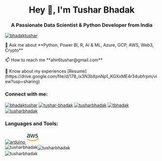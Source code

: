 <h1 align="center">Hey 👋, I'm Tushar Bhadak</h1>
<h3 align="center">A Passionate Data Scientist & Python Developer from India</h3>

<p align="left">
  <a href="https://twitter.com/bhadaktushar" target="_blank"><img src="https://img.shields.io/twitter/follow/bhadaktushar?logo=twitter&style=for-the-badge" alt="bhadaktushar" /></a>
</p>

<p align="left">💬 Ask me about **Python, Power BI, R, AI & ML, Azure, GCP, AWS, Web3, Crypto**</p>
<p align="left">📫 How to reach me **ahir6tushar@gmail.com**</p>
<p align="left">📄 Know about my experiences [Resume](https://drive.google.com/file/d/178_ix3N3bXpnNp1_KGXxME4r34ubfrpm/view?usp=sharing)</p>

<h3 align="left">Connect with me:</h3>
<p align="left">
  <a href="https://twitter.com/bhadaktushar" target="_blank"><img align="center" src="https://raw.githubusercontent.com/rahuldkjain/github-profile-readme-generator/master/src/images/icons/Social/twitter.svg" alt="bhadaktushar" height="30" width="40" /></a>
  <a href="https://linkedin.com/in/tushar-bhadak" target="_blank"><img align="center" src="https://raw.githubusercontent.com/rahuldkjain/github-profile-readme-generator/master/src/images/icons/Social/linked-in-alt.svg" alt="tushar-bhadak" height="30" width="40" /></a>
  <a href="https://www.instagram.com/tusharbhadak" target="_blank"><img align="center" src="https://raw.githubusercontent.com/rahuldkjain/github-profile-readme-generator/master/src/images/icons/Social/instagram.svg" alt="tusharbhadak" height="30" width="40" /></a>
  <a href="https://www.hackerrank.com/@tbhadak" target="_blank"><img align="center" src="https://raw.githubusercontent.com/rahuldkjain/github-profile-readme-generator/master/src/images/icons/Social/hackerrank.svg" alt="tbhadak" height="30" width="40" /></a>
  <a href="https://auth.geeksforgeeks.org/user/@tusharbhadak" target="_blank"><img align="center" src="https://raw.githubusercontent.com/rahuldkjain/github-profile-readme-generator/master/src/images/icons/Social/geeks-for-geeks.svg" alt="tusharbhadak" height="30" width="40" /></a>
</p>

<h3>Languages and Tools:</h3>
<div>
  <a href="https://www.arduino.cc/" target="_blank" rel="noreferrer">
    <img src="https://cdn.worldvectorlogo.com/logos/arduino-1.svg" alt="arduino" width="40" height="40"/>
  </a>
  <a href="https://aws.amazon.com" target="_blank" rel="noreferrer">
    <img src="https://raw.githubusercontent.com/devicons/devicon/master/icons/amazonwebservices/amazonwebservices-original-wordmark.svg" alt="aws" width="40" height="40"/>
  </a>
  <!-- Add more icons here -->
</div>

<div>
  <img align="left" src="https://github-readme-stats.vercel.app/api/top-langs?username=tusharbhadak&show_icons=true&locale=en&layout=compact" alt="tusharbhadak" />
</div>

<div>
  <img align="center" src="https://github-readme-stats.vercel.app/api?username=tusharbhadak&show_icons=true&locale=en" alt="tusharbhadak" />
</div>

<div>
  <img align="center" src="https://github-readme-streak-stats.herokuapp.com/?user=tusharbhadak&" alt="tusharbhadak" />
</div>

